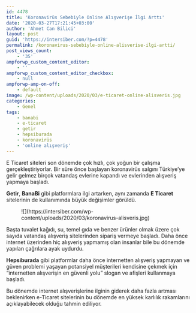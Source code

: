 ```yaml
---
id: 4478
title: 'Koronavirüs Sebebiyle Online Alışverişe İlgi Arttı'
date: '2020-03-27T17:21:45+03:00'
author: 'Ahmet Can Bilici'
layout: post
guid: 'https://intersiber.com/?p=4478'
permalink: /koronavirus-sebebiyle-online-alisverise-ilgi-artti/
post_views_count:
    - '35'
ampforwp_custom_content_editor:
    - ''
ampforwp_custom_content_editor_checkbox:
    - null
ampforwp-amp-on-off:
    - default
image: /wp-content/uploads/2020/03/e-ticaret-online-alisveris.jpg
categories:
    - Genel
tags:
    - banabi
    - e-ticaret
    - getir
    - hepsiburada
    - koronavirüs
    - 'online alışveriş'
---
```


E Ticaret siteleri son dönemde çok hızlı, çok yoğun bir çalışma gerçekleştiriyorlar. Bir süre önce başlayan koronavirüs salgını Türkiye’ye gelir gelmez birçok vatandaş evlerine kapandı ve evlerinden alışveriş yapmaya başladı.

**Getir**, **BanaBi** gibi platformlara ilgi artarken, aynı zamanda **E Ticaret** sitelerinin de kullanımında büyük değişimler görüldü.

<figure class="wp-block-image size-large">![](https://intersiber.com/wp-content/uploads/2020/03/koronavirus-alisveris.jpg)</figure>Başta tuvalet kağıdı, su, temel gıda ve benzer ürünler olmak üzere çok sayıda vatandaş alışveriş sitelerinden sipariş vermeye başladı. Daha önce internet üzerinden hiç alışveriş yapmamış olan insanlar bile bu dönemde yapılan çağrılara ayak uydurdu.

**Hepsiburada** gibi platformlar daha önce internetten alışveriş yapmayan ve güven problemi yaşayan potansiyel müşterileri kendisine çekmek için “internetten alışverişin en güvenli yolu” slogan ve afişleri kullanmaya başladı.

Bu dönemde internet alışverişlerine ilginin giderek daha fazla artması beklenirken e-Ticaret sitelerinin bu dönemde en yüksek karlılık rakamlarını açıklayabilecek olduğu tahmin ediliyor.